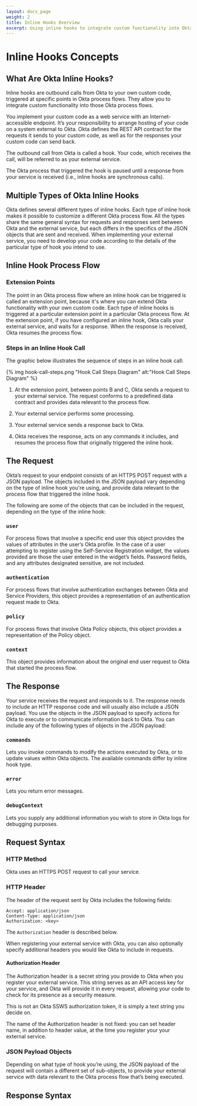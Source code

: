 ```yaml
---
layout: docs_page
weight: 2
title: Inline Hooks Overview
excerpt: Using inline hooks to integrate custom functionality into Okta process flows
---
```


# Inline Hooks Concepts

## What Are Okta Inline Hooks?

Inline hooks are outbound calls from Okta to your own custom code, triggered at specific points in Okta process flows. They allow you to integrate custom functionality into those Okta process flows.

You implement your custom code as a web service with an Internet-accessible endpoint. It’s your responsibility to arrange hosting of your code on a system external to Okta. Okta defines the REST API contract for the requests it sends to your custom code, as well as for the responses your custom code can send back. 

The outbound call from Okta is called a hook. Your code, which receives the call, will be referred to as your external service.

The Okta process that triggered the hook is paused until a response from your service is received (i.e., inline hooks are synchronous calls).

## Multiple Types of Okta Inline Hooks

Okta defines several different types of inline hooks. Each type of inline hook makes it possible to customize a different Okta process flow. All the types share the same general syntax for requests and responses sent between Okta and the external service, but each differs in the specifics of the JSON objects that are sent and received. When implementing your external service, you need to develop your code according to the details of the particular type of hook you intend to use.

## Inline Hook Process Flow

### Extension Points

The point in an Okta process flow where an inline hook can be triggered is called an extension point, because it's where you can extend Okta functionality with your own custom code. Each type of inline hooks is triggered at a particular extension point in a particular Okta process flow. At the extension point, if you have configured an inline hook, Okta calls your external service, and waits for a response. When the response is received, Okta resumes the process flow.

### Steps in an Inline Hook Call

The graphic below illustrates the sequence of steps in an inline hook call:

{% img hook-call-steps.png "Hook Call Steps Diagram" alt:"Hook Call Steps Diagram" %}

1. At the extension point, between points B and C, Okta sends a request to your external service. The request conforms to a predefined data contract and provides data relevant to the process flow. 

1. Your external service performs some processing.

1. Your external service sends a response back to Okta.

1. Okta receives the response, acts on any commands it includes, and resumes the process flow that originally triggered the inline hook.

## The Request

Okta’s request to your endpoint consists of an HTTPS POST request with a JSON payload. The objects included in the JSON payload vary depending on the type of inline hook you're using, and provide data relevant to the process flow that triggered the inline hook.

The following are some of the objects that can be included in the request, depending on the type of the inline hook:

### `user`

For process flows that involve a specific end user this object provides the values of attributes in the user’s Okta profile. In the case of a user attempting to register using the Self-Service Registration widget, the values provided are those the user entered in the widget’s fields. Password fields, and any attributes designated sensitive, are not included.


### `authentication`

For process flows that involve authentication exchanges between Okta and Service Providers, this object provides a representation of an authentication request made to Okta.


### `policy`

For process flows that involve Okta Policy objects, this object provides a representation of the Policy object.

### `context`

This object provides information about the original end user request to Okta that started the process flow.

## The Response

Your service receives the request and responds to it. The response needs to include an HTTP response code and will usually also include a JSON payload. You use the objects in the JSON payload to specify actions for Okta to execute or to communicate information back to Okta. You can include any of the following types of objects in the JSON payload:

### `commands`

Lets you invoke commands to modify the actions executed by Okta, or to update values within Okta objects. The available commands differ by inline hook type.

### `error`

Lets you return error messages.

### `debugContext`

Lets you supply any additional information you wish to store in Okta logs for debugging purposes.

## Request Syntax

### HTTP Method

Okta uses an HTTPS POST request to call your service.

### HTTP Header

The header of the request sent by Okta includes the following fields:

```
Accept: application/json
Content-Type: application/json
Authorization: <key>
```

The `Authorization` header is described below.

When registering your external service with Okta, you can also optionally specify additional headers you would like Okta to include in requests.

#### Authorization Header

The Authorization header is a secret string you provide to Okta when you register your external service. This string serves as an API access key for your service, and Okta will provide it in every request, allowing your code to check for its presence as a security measure.

This is not an Okta SSWS authorization token, it is simply a text string you decide on.

The name of the Authorization header is not fixed: you can set header name, in addition to header value, at the time you register your your external service.

### JSON Payload Objects

Depending on what type of hook you’re using, the JSON payload of the request will contain a different set of sub-objects, to provide your external service with data relevant to the Okta process flow that’s being executed.

## Response Syntax

